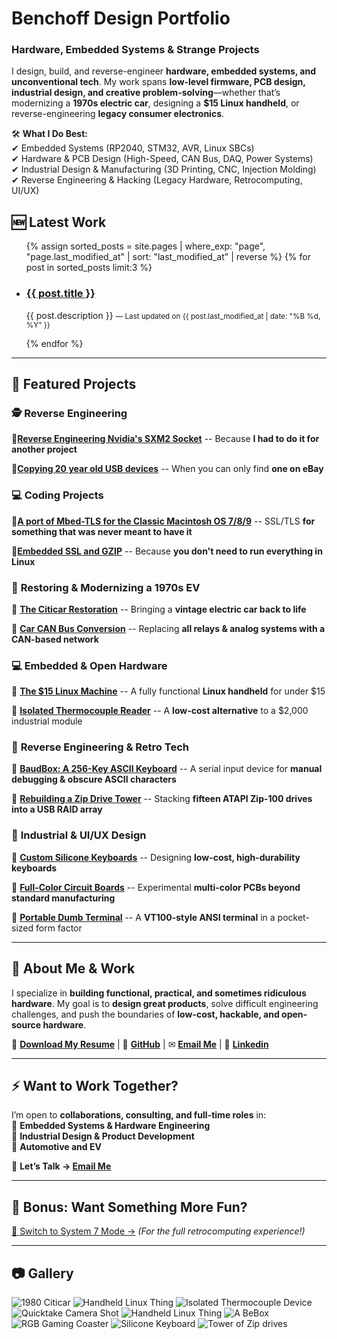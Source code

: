 # **Benchoff Design Portfolio**  
### **Hardware, Embedded Systems & Strange Projects**

I design, build, and reverse-engineer **hardware, embedded systems, and unconventional tech**. My work spans **low-level firmware, PCB design, industrial design, and creative problem-solving**—whether that’s modernizing a **1970s electric car**, designing a **$15 Linux handheld**, or reverse-engineering **legacy consumer electronics**.

🛠 **What I Do Best:**  
✔ Embedded Systems (RP2040, STM32, AVR, Linux SBCs)  
✔ Hardware & PCB Design (High-Speed, CAN Bus, DAQ, Power Systems)  
✔ Industrial Design & Manufacturing (3D Printing, CNC, Injection Molding)  
✔ Reverse Engineering & Hacking (Legacy Hardware, Retrocomputing, UI/UX)  

<!-- 🆕 Latest Work Section -->
<section id="latest-work">
  <h2>🆕 Latest Work</h2>
  <ul class="latest-work-list">
    {% assign sorted_posts = site.pages | where_exp: "page", "page.last_modified_at" | sort: "last_modified_at" | reverse %}
    {% for post in sorted_posts limit:3 %}
      <li class="latest-work-item">
        <h3><a href="{{ post.url | relative_url }}">{{ post.title }}</a></h3>
        <p>
          {{ post.description }}
          <small> — Last updated on {{ post.last_modified_at | date: "%B %d, %Y" }}</small>
        </p>
      </li>
    {% endfor %}
  </ul>
</section>

---

## **📌 Featured Projects**
### 🕵️ **Reverse Engineering**
🔹**[Reverse Engineering Nvidia's SXM2 Socket](https://bbenchoff.github.io/pages/SXM2PCIe.html)** -- Because **I had to do it for another project**

🔹**[Copying 20 year old USB devices](https://bbenchoff.github.io/pages/atapi.html)** -- When you can only find **one on eBay**

### 💻 **Coding Projects**
🔹**[A port of Mbed-TLS for the Classic Macintosh OS 7/8/9](https://bbenchoff.github.io/pages/MacSSL.html)** -- SSL/TLS **for something that was never meant to have it**

🔹**[Embedded SSL and GZIP](https://bbenchoff.github.io/pages/BusTideDisplay.html)** -- Because **you don't need to run everything in Linux**

### 🚗 **Restoring & Modernizing a 1970s EV**
🔹 **[The Citicar Restoration](https://bbenchoff.github.io/pages/Citicar.html)** -- Bringing a **vintage electric car back to life**  

🔹 **[Car CAN Bus Conversion](https://bbenchoff.github.io/pages/CANconversion.html)** -- Replacing **all relays & analog systems with a CAN-based network**  

### 💻 **Embedded & Open Hardware**
🔹 **[The $15 Linux Machine](https://bbenchoff.github.io/pages/LinuxDevice.html)** -- A fully functional **Linux handheld** for under $15 

🔹 **[Isolated Thermocouple Reader](https://bbenchoff.github.io/pages/IsoTherm.html)** -- A **low-cost alternative** to a $2,000 industrial module  

### 🔬 **Reverse Engineering & Retro Tech**
🔹 **[BaudBox: A 256-Key ASCII Keyboard](https://bbenchoff.github.io/pages/BaudBox.html)** -- A serial input device for **manual debugging & obscure ASCII characters** 

🔹 **[Rebuilding a Zip Drive Tower](https://bbenchoff.github.io/pages/atapi.html)** -- Stacking **fifteen ATAPI Zip-100 drives into a USB RAID array**  

### 🎨 **Industrial & UI/UX Design**
🔹 **[Custom Silicone Keyboards](https://bbenchoff.github.io/pages/keyboard.html)** -- Designing **low-cost, high-durability keyboards**

🔹 **[Full-Color Circuit Boards](https://bbenchoff.github.io/pages/colorPCB.html)** -- Experimental **multi-color PCBs beyond standard manufacturing**

🔹 **[Portable Dumb Terminal](https://bbenchoff.github.io/pages/dumb.html)** -- A **VT100-style ANSI terminal** in a pocket-sized form factor  

---

## **📄 About Me & Work**
I specialize in **building functional, practical, and sometimes ridiculous hardware**. My goal is to **design great products**, solve difficult engineering challenges, and push the boundaries of **low-cost, hackable, and open-source hardware**.

📝 **[Download My Resume](https://github.com/bbenchoff/CV/blob/main/Brian%20Benchoff%20-%20Resume.pdf)** | 🔗 **[GitHub](https://github.com/bbenchoff)** | ✉ **[Email Me](mailto:benchoff@gmail.com)** | 🥑 **[Linkedin](https://www.linkedin.com/in/bbenchoff/)**

---

## **⚡ Want to Work Together?**
I’m open to **collaborations, consulting, and full-time roles** in:  
🔹 **Embedded Systems & Hardware Engineering**  
🔹 **Industrial Design & Product Development**  
🔹 **Automotive and EV**  

💬 **Let’s Talk → [Email Me](mailto:benchoff@gmail.com)**  

---

## **🚀 Bonus: Want Something More Fun?**
[🔄 Switch to System 7 Mode →](https://bbenchoff.github.io/system7) *(For the full retrocomputing experience!)*  

---

## **📷 Gallery**
![1980 Citicar](/images/Car/OceanBeach/Hero.jpg)
![Handheld Linux Thing](/images/SAB-4.png)
![Isolated Thermocouple Device](/images/IsoThermHero.png)
![Quicktake Camera Shot](/images/Quicktake.jpg)
![Handheld Linux Thing](/images/SAB.png)
![A BeBox](/images/BeBox-Small.png)
![RGB Gaming Coaster](/images/RGBGaming-small.jpg)
![Silicone Keyboard](/images/Keyboard-Small.png)
![Tower of Zip drives](/images/Zip-Small.png)
